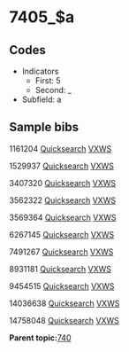 # 7405\_$a

## Codes

-   Indicators
    -   First: 5
    -   Second: \_
-   Subfield: a

## Sample bibs

1161204 [Quicksearch](https://search.library.yale.edu/catalog/1161204) [VXWS](http://prodorbis.library.yale.edu:7014/vxws/GetHoldingsService?bibId=1161204)

1529937 [Quicksearch](https://search.library.yale.edu/catalog/1529937) [VXWS](http://prodorbis.library.yale.edu:7014/vxws/GetHoldingsService?bibId=1529937)

3407320 [Quicksearch](https://search.library.yale.edu/catalog/3407320) [VXWS](http://prodorbis.library.yale.edu:7014/vxws/GetHoldingsService?bibId=3407320)

3562322 [Quicksearch](https://search.library.yale.edu/catalog/3562322) [VXWS](http://prodorbis.library.yale.edu:7014/vxws/GetHoldingsService?bibId=3562322)

3569364 [Quicksearch](https://search.library.yale.edu/catalog/3569364) [VXWS](http://prodorbis.library.yale.edu:7014/vxws/GetHoldingsService?bibId=3569364)

6267145 [Quicksearch](https://search.library.yale.edu/catalog/6267145) [VXWS](http://prodorbis.library.yale.edu:7014/vxws/GetHoldingsService?bibId=6267145)

7491267 [Quicksearch](https://search.library.yale.edu/catalog/7491267) [VXWS](http://prodorbis.library.yale.edu:7014/vxws/GetHoldingsService?bibId=7491267)

8931181 [Quicksearch](https://search.library.yale.edu/catalog/8931181) [VXWS](http://prodorbis.library.yale.edu:7014/vxws/GetHoldingsService?bibId=8931181)

9454515 [Quicksearch](https://search.library.yale.edu/catalog/9454515) [VXWS](http://prodorbis.library.yale.edu:7014/vxws/GetHoldingsService?bibId=9454515)

14036638 [Quicksearch](https://search.library.yale.edu/catalog/14036638) [VXWS](http://prodorbis.library.yale.edu:7014/vxws/GetHoldingsService?bibId=14036638)

14758048 [Quicksearch](https://search.library.yale.edu/catalog/14758048) [VXWS](http://prodorbis.library.yale.edu:7014/vxws/GetHoldingsService?bibId=14758048)

**Parent topic:**[740](../../tags/740/740.md)

